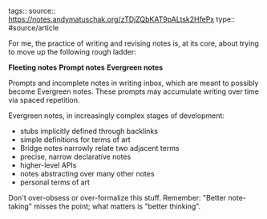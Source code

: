 tags::
source:: https://notes.andymatuschak.org/zTDjZQbKAT9pALtsk2HfePx
type:: #source/article

For me, the practice of writing and revising notes is, at its core, about trying to move up the following rough ladder:

**Fleeting notes**
**Prompt notes** 
**Evergreen notes**

Prompts and incomplete notes in writing inbox, which are meant to possibly become Evergreen notes. These prompts may accumulate writing over time via spaced repetition.

Evergreen notes, in increasingly complex stages of development:
- stubs implicitly defined through backlinks
- simple definitions for terms of art
- Bridge notes narrowly relate two adjacent terms  
- precise, narrow declarative notes
- higher-level APIs
- notes abstracting over many other notes
- personal terms of art

Don't over-obsess or over-formalize this stuff. Remember: "Better note-taking" misses the point; what matters is "better thinking".
